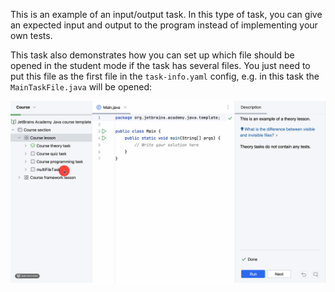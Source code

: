 This is an example of an input/output task. 
In this type of task, you can give an expected input and output to the program instead of implementing 
your own tests.

This task also demonstrates how you can set up which file should be opened in the student mode if the task has several files.
You just need to put this file as the first file in the `task-info.yaml` config, e.g. in this task the `MainTaskFile.java` will be opened: 

![Expected behaviour](../../../common/src/main/resources/images/files-order.gif)
